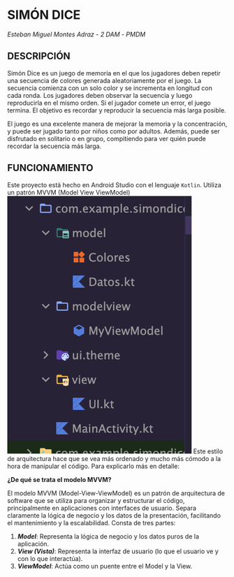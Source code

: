 # SIMÓN DICE
*Esteban Miguel Montes Adraz* - *2 DAM* - *PMDM*

## DESCRIPCIÓN

Simón Dice es un juego de memoria en el que los jugadores deben repetir una secuencia de colores generada aleatoriamente por el juego. La secuencia comienza con un solo color y se incrementa en longitud con cada ronda. Los jugadores deben observar la secuencia y luego reproducirla en el mismo orden. Si el jugador comete un error, el juego termina. El objetivo es recordar y reproducir la secuencia más larga posible.

El juego es una excelente manera de mejorar la memoria y la concentración, y puede ser jugado tanto por niños como por adultos. Además, puede ser disfrutado en solitario o en grupo, compitiendo para ver quién puede recordar la secuencia más larga.

## FUNCIONAMIENTO
Este proyecto está hecho en Android Studio con el lenguaje ```Kotlin```. Utiliza un patrón MVVM (Model View ViewModel)
![Imagen1](img/Captura%20de%20pantalla%202025-01-28%20a%20las%201.44.51.png) Este estilo de arquitectura hace que se vea más ordenado y mucho más cómodo a la hora de manipular el código.
Para explicarlo más en detalle:

**¿De qué se trata el modelo MVVM?**

El modelo MVVM (Model-View-ViewModel) es un patrón de arquitectura de software que se utiliza para organizar y estructurar el código, principalmente en aplicaciones con interfaces de usuario. Separa claramente la lógica de negocio y los datos de la presentación, facilitando el mantenimiento y la escalabilidad. Consta de tres partes:
1. ***Model***:
Representa la lógica de negocio y los datos puros de la aplicación.
2. ***View (Vista)***:
Representa la interfaz de usuario (lo que el usuario ve y con lo que interactúa).
3. ***ViewModel***:
Actúa como un puente entre el Model y la View.


